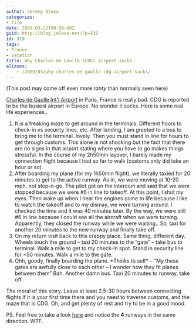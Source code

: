 ```yaml
---
author: Jeremy Olexa
categories:
- life
date: 2009-03-22T00:00:00Z
guid: http://blog.jolexa.net/?p=319
id: 319
tags:
- France
- vacation
title: Why Charles de Gaulle (CDG) airport sucks
aliases:
    - /2009/03/why-charles-de-gaulle-cdg-airport-sucks/
---
```


(This post may come off even more *ranty* than normally seen here)

[Charles de Gaulle Int'l Airport][1] in Paris, France is really bad. CDG is reported to be the busiest airport in Europe. No wonder it sucks. Here is some real life experiences..

  1. It is a freaking maze to get around in the terminals. Different floors to check-in vs security lines, etc. After landing, I am greeted to a bus to bring me to the terminal..lovely. Then you must stand in line for hours to get through customs. This alone is not shocking but the fact that there are no signs in that airport stating where you have to go makes things stressful. In the course of my 2h50min layover, I barely made my connection flight because I had so far to walk (customs only did take an hour or so).
  2. After boarding my plane (for my 1h50min flight), we literally taxied for 20 minutes to get to the active runway. As in, we were moving at 10-20 mph, not stop-n-go. The pilot got on the intercom and said that we were stopped because we were #6 in line to takeoff. At this point, I shut my eyes. Then wake up when I hear the engines come to life because I like to watch the takeoff and to my dismay, we were turning around. I checked the time and it was 40 minutes later. By the way, we were still #6 in line because I could see all the aircraft when we were turning. Apparently, they closed the runway while we were waiting.. So, taxi for another 20 minutes to the new runway and finally take off.
  3. On my return visit back to this crappy place. Same thing, different day. Wheels touch the ground &#8211; taxi 20 minutes to the &#8220;gate&#8221; &#8211; take bus to terminal. Walk a mile to get to my check-in spot. Stand in security line for ~50 minutes. Walk a mile to the gate.
  4. Ohh, goody, finally boarding the plane. \*Thinks to self\* &#8211; &#8220;My these gates are awfully close to each other &#8211; I wonder how they fit planes between them&#8221; Bah. Another damn bus. Taxi 20 minutes to runway, take off.

The moral of this story. Leave at least 2.5-30 hours between connecting flights if it is your first time there and you need to traverse customs, and the maze that is CDG. Oh, and get plenty of rest and try to be in a good mood.

PS. Feel free to take a look [here][2] and notice the **4** runways in the same direction. WTF.

 [1]: http://en.wikipedia.org/wiki/Charles_de_Gaulle_International_Airport
 [2]: http://en.wikipedia.org/wiki/File:Charlesdegaulleairportaerial.jpg